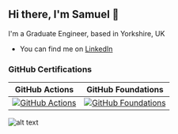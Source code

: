 ## Hi there, I'm Samuel 👋
I'm a Graduate Engineer, based in Yorkshire, UK

- You can find me on [LinkedIn](https://www.linkedin.com/in/samuel-roberts-928687267?utm_source=share&utm_campaign=share_via&utm_content=profile&utm_medium=ios_app)

### GitHub Certifications

| GitHub Actions | GitHub Foundations |
|---------------|-------------------------|
| [![GitHub Actions](https://images.credly.com/size/160x160/images/89efc3e7-842b-4790-b09b-9ea5efc71ec3/image.png)](https://www.credly.com/badges/9c26e093-dd3f-455a-aac1-ad94ace864af) | [![GitHub Foundations](https://images.credly.com/size/160x160/images/024d0122-724d-4c5a-bd83-cfe3c4b7a073/image.png)](https://www.credly.com/badges/e1e6197b-762d-44c8-8f9f-c33a74df030e) |


![alt text](https://www.codewars.com/users/samdroberts87/badges/large)
